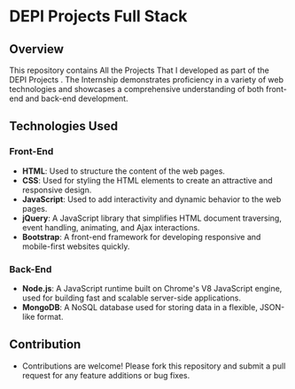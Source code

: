 # DEPI Projects Full Stack 

## Overview

This repository contains All the Projects That I developed as part of the DEPI Projects . The Internship demonstrates proficiency in a variety of web technologies and showcases a comprehensive understanding of both front-end and back-end development.

## Technologies Used

### Front-End
- **HTML**: Used to structure the content of the web pages.
- **CSS**: Used for styling the HTML elements to create an attractive and responsive design.
- **JavaScript**: Used to add interactivity and dynamic behavior to the web pages.
- **jQuery**: A JavaScript library that simplifies HTML document traversing, event handling, animating, and Ajax interactions.
- **Bootstrap**: A front-end framework for developing responsive and mobile-first websites quickly.

### Back-End
- **Node.js**: A JavaScript runtime built on Chrome's V8 JavaScript engine, used for building fast and scalable server-side applications.
- **MongoDB**: A NoSQL database used for storing data in a flexible, JSON-like format.

## Contribution

- Contributions are welcome! Please fork this repository and submit a pull request for any feature additions or bug fixes.

